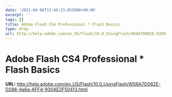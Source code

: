 ```yaml
---
date: '2021-04-06T13:40:23.052000+00:00'
excerpt: ''
tags: []
title: Adobe Flash CS4 Professional * Flash Basics
type: drop
url: http://help.adobe.com/en_US/Flash/10.0_UsingFlash/WS6A7D082E-D288-4a6a-AFF4-930AE2F50413.html
---
```


# Adobe Flash CS4 Professional * Flash Basics

**URL:** http://help.adobe.com/en_US/Flash/10.0_UsingFlash/WS6A7D082E-D288-4a6a-AFF4-930AE2F50413.html
